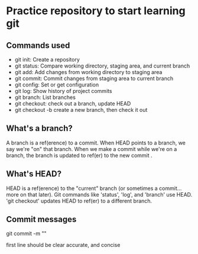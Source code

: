 # Practice repository to start learning git

## Commands used

- git init: Create a repository
- git status: Compare working directory, staging area, and current branch
- git add: Add changes from working directory to staging area
- git commit: Commit changes from staging area to current branch
- git config: Set or get configuration
- git log: Show history of project commits
- git branch: List branches
- git checkout: check out a branch, update HEAD
- git checkout -b create a new branch, then check it out

## What's a branch?

A branch is a ref(erence) to a commit. When HEAD points to a
branch, we say we're "on" that branch. When we make a commit
while we're on a branch, the branch is updated to ref(er) to the
new commit .

## What's HEAD?

HEAD is a ref(erence) to the "current" branch (or sometimes a commit...
more on that later). Git commands like 'status', 'log', and 'branch'
use HEAD. 'git checkout' updates HEAD to ref(er) to a different branch.

## Commit messages

git commit -m "<message>"

first line should be clear accurate, and concise
